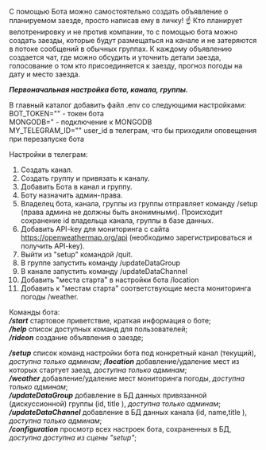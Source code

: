 С помощью Бота можно самостоятельно создать объявление о планируемом заезде, просто написав ему в личку! ☝️
Кто планирует велотренировку и не против компании, то с помощью бота можно создать заезды, которые будут размещаться на канале и не затеряются в потоке сообщений в обычных группах. К каждому объявлению создается чат, где можно обсудить и уточнить детали заезда, голосование о том кто присоединяется к заезду, прогноз погоды на дату и место заезда.

**_Первоначальная настройка бота, канала, группы._**

В главный каталог добавить файл .env со следующими настройками:  
BOT_TOKEN="" - токен бота  
MONGODB=" - подключение к MONGODB  
MY_TELEGRAM_ID="" user_id в телеграм, что бы приходили оповещения при перезапуске бота

Настройки в телеграм:

1. Создать канал.
2. Создать группу и привязать к каналу.
3. Добавить Бота в канал и группу.
4. Боту назначить админ-права.
5. Владелец бота, канала, группы из группы отправляет команду /setup (права админа не должны быть анонимными). Происходит сохранение id владельца канала, группы в базе данных.
6. Добавить API-key для мониторинга с сайта https://openweathermap.org/api (необходимо зарегистрироваться и получить API-key).
7. Выйти из "setup" командой /quit.
8. В группе запустить команду /updateDataGroup
9. В канале запустить команду /updateDataChannel
10. Добавить "места старта" в настройки бота /location
11. Добавить к "местам старта" соответствующие места мониторинга погоды /weather.

Команды бота:  
**_/start_** стартовое приветствие, краткая информация о боте;  
**_/help_** список доступных команд для пользователей;  
**_/rideon_** создание объявления о заезде;

**_/setup_** список команд настройки бота под конкретный канал (текущий), _доступна только админам_;
**_/location_** добавление/удаление мест из которых стартует заезд, _доступна только админам_;  
**_/weather_** добавление/удаление мест мониторинга погоды, _доступна только админам_;  
**_/updateDataGroup_** добавление в БД данных привязанной (дискуссионной) группы (id, title ), _доступна только админам_;  
**_/updateDataChannel_** добавление в БД данных канала (id, name,title ), _доступна только админам_;  
**_/configuration_** просмотр всех настроек бота, сохраненных в БД, _доступна доступна из сцены "setup"_;
